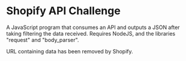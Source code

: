 # Shopify API Challenge
A JavaScript program that consumes an API and outputs a JSON after taking filtering the data received.
Requires NodeJS, and the libraries "request" and "body_parser".

URL containing data has been removed by Shopify.
